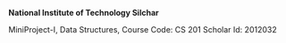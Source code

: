 **National Institute of Technology Silchar**

MiniProject-I, 
Data Structures, 
Course Code: CS 201
Scholar Id: 2012032
